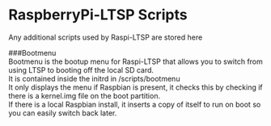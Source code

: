 RaspberryPi-LTSP Scripts
=========================

Any additional scripts used by Raspi-LTSP are stored here   
   
###Bootmenu   
Bootmenu is the bootup menu for Raspi-LTSP that allows you to switch from using LTSP to booting off the local SD card.   
It is contained inside the initrd in /scripts/bootmenu   
It only displays the menu if Raspbian is present, it checks this by checking if there is a kernel.img file on the boot partition.   
If there is a local Raspbian install, it inserts a copy of itself to run on boot so you can easily switch back later.   
